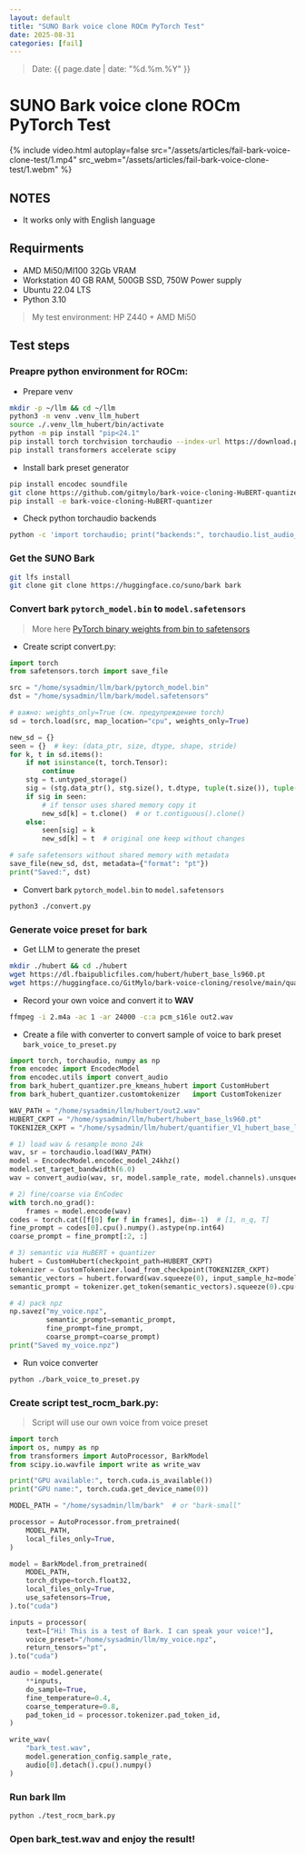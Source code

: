 ```yaml
---
layout: default
title: "SUNO Bark voice clone ROCm PyTorch Test"
date: 2025-08-31
categories: [fail]
---
```

> Date: {{ page.date | date: "%d.%m.%Y" }}
  
# SUNO Bark voice clone ROCm PyTorch Test

{% include video.html 
    autoplay=false
    src="/assets/articles/fail-bark-voice-clone-test/1.mp4" 
    src_webm="/assets/articles/fail-bark-voice-clone-test/1.webm" 
%}

## NOTES
- It works only with English language

## Requirments 
- AMD Mi50/MI100 32Gb VRAM
- Workstation 40 GB RAM, 500GB SSD, 750W Power supply 
- Ubuntu 22.04 LTS
- Python 3.10

> My test environment: HP Z440 + AMD Mi50

## Test steps

### Preapre python environment for ROCm:

- Prepare venv

```bash
mkdir -p ~/llm && cd ~/llm
python3 -m venv .venv_llm_hubert
source ./.venv_llm_hubert/bin/activate
python -m pip install "pip<24.1"
pip install torch torchvision torchaudio --index-url https://download.pytorch.org/whl/rocm6.2
pip install transformers accelerate scipy
```
- Install bark preset generator

```bash
pip install encodec soundfile 
git clone https://github.com/gitmylo/bark-voice-cloning-HuBERT-quantizer.git
pip install -e bark-voice-cloning-HuBERT-quantizer
```

- Check python torchaudio backends

```bash
python -c 'import torchaudio; print("backends:", torchaudio.list_audio_backends())'
```

### Get the SUNO Bark

```bash
git lfs install
git clone git clone https://huggingface.co/suno/bark bark
```

### Convert bark `pytorch_model.bin` to `model.safetensors`
> More here [PyTorch binary weights from bin to safetensors](/articles/issue-bin-to-safetensors.html)

- Create script convert.py:

```python
import torch
from safetensors.torch import save_file

src = "/home/sysadmin/llm/bark/pytorch_model.bin"
dst = "/home/sysadmin/llm/bark/model.safetensors"

# важно: weights_only=True (см. предупреждение torch)
sd = torch.load(src, map_location="cpu", weights_only=True)

new_sd = {}
seen = {}  # key: (data_ptr, size, dtype, shape, stride)
for k, t in sd.items():
    if not isinstance(t, torch.Tensor):
        continue
    stg = t.untyped_storage()
    sig = (stg.data_ptr(), stg.size(), t.dtype, tuple(t.size()), tuple(t.stride()))
    if sig in seen:
        # if tensor uses shared memory copy it
        new_sd[k] = t.clone()  # or t.contiguous().clone()
    else:
        seen[sig] = k
        new_sd[k] = t  # original one keep without changes

# safe safetensors without shared memory with metadata 
save_file(new_sd, dst, metadata={"format": "pt"})
print("Saved:", dst)
```
- Convert bark `pytorch_model.bin` to `model.safetensors`

```bash
python3 ./convert.py
```

### Generate voice preset for bark
- Get LLM to generate the preset

```bash
mkdir ./hubert && cd ./hubert
wget https://dl.fbaipublicfiles.com/hubert/hubert_base_ls960.pt
wget https://huggingface.co/GitMylo/bark-voice-cloning/resolve/main/quantifier_V1_hubert_base_ls960_23.pth
```

- Record your own voice and convert it to **WAV**

```bash
ffmpeg -i 2.m4a -ac 1 -ar 24000 -c:a pcm_s16le out2.wav
```
- Create a file with converter to convert sample of voice to bark preset `bark_voice_to_preset.py`

```python
import torch, torchaudio, numpy as np
from encodec import EncodecModel
from encodec.utils import convert_audio
from bark_hubert_quantizer.pre_kmeans_hubert import CustomHubert
from bark_hubert_quantizer.customtokenizer   import CustomTokenizer

WAV_PATH = "/home/sysadmin/llm/hubert/out2.wav"
HUBERT_CKPT = "/home/sysadmin/llm/hubert/hubert_base_ls960.pt"
TOKENIZER_CKPT = "/home/sysadmin/llm/hubert/quantifier_V1_hubert_base_ls960_23.pth"

# 1) load wav & resample mono 24k
wav, sr = torchaudio.load(WAV_PATH)
model = EncodecModel.encodec_model_24khz()
model.set_target_bandwidth(6.0)
wav = convert_audio(wav, sr, model.sample_rate, model.channels).unsqueeze(0)

# 2) fine/coarse via EnCodec
with torch.no_grad():
    frames = model.encode(wav)
codes = torch.cat([f[0] for f in frames], dim=-1)  # [1, n_q, T]
fine_prompt = codes[0].cpu().numpy().astype(np.int64)
coarse_prompt = fine_prompt[:2, :]

# 3) semantic via HuBERT + quantizer
hubert = CustomHubert(checkpoint_path=HUBERT_CKPT)
tokenizer = CustomTokenizer.load_from_checkpoint(TOKENIZER_CKPT)
semantic_vectors = hubert.forward(wav.squeeze(0), input_sample_hz=model.sample_rate)
semantic_prompt = tokenizer.get_token(semantic_vectors).squeeze(0).cpu().numpy().astype(np.int64)

# 4) pack npz
np.savez("my_voice.npz",
         semantic_prompt=semantic_prompt,
         fine_prompt=fine_prompt,
         coarse_prompt=coarse_prompt)
print("Saved my_voice.npz")
```
- Run voice converter

```bash
python ./bark_voice_to_preset.py
```

### Create script test_rocm_bark.py:
> Script will use our own voice from voice preset

```python
import torch
import os, numpy as np
from transformers import AutoProcessor, BarkModel
from scipy.io.wavfile import write as write_wav

print("GPU available:", torch.cuda.is_available())
print("GPU name:", torch.cuda.get_device_name(0))

MODEL_PATH = "/home/sysadmin/llm/bark"  # or "bark-small"

processor = AutoProcessor.from_pretrained(
    MODEL_PATH,
    local_files_only=True,
)

model = BarkModel.from_pretrained(
    MODEL_PATH,
    torch_dtype=torch.float32,
    local_files_only=True,
    use_safetensors=True,
).to("cuda")

inputs = processor(
    text=["Hi! This is a test of Bark. I can speak your voice!"], 
    voice_preset="/home/sysadmin/llm/my_voice.npz",
    return_tensors="pt",
).to("cuda")

audio = model.generate(
    **inputs,
    do_sample=True,
    fine_temperature=0.4,
    coarse_temperature=0.8,
    pad_token_id = processor.tokenizer.pad_token_id,
)

write_wav(
    "bark_test.wav", 
    model.generation_config.sample_rate, 
    audio[0].detach().cpu().numpy()
)
```

### Run bark llm

```bash
python ./test_rocm_bark.py
```

### Open bark_test.wav and enjoy the result!
